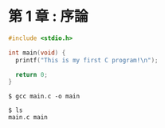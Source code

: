 # 第 1 章 : 序論

````c
#include <stdio.h>

int main(void) {
  printf("This is my first C program!\n");

  return 0;
}
````

````
$ gcc main.c -o main
````

````
$ ls
main.c main
````